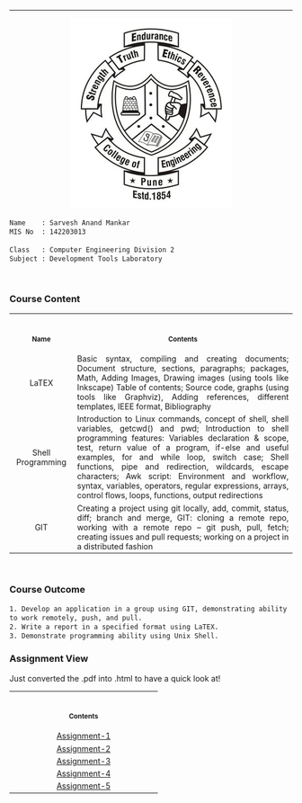 <hr>

<div align="center">
  <img src="./photos/COEP-Pune-Logo.jpg", alt="COEP">
</div>

```httpx
Name    : Sarvesh Anand Mankar
MIS No  : 142203013

Class   : Computer Engineering Division 2
Subject : Development Tools Laboratory
```

<br>

<h3> Course Content</h3>
<table>
<tr>
<th align="center">
<img width="200" height="1">
<p> 
<small>
Name
</small>
</p>
</th>
<th align="center">
<img width="441" height="1">
<p> 
<small>
Contents
</small>
</p>
</th>
</tr>
<tr>
<td align="center">
LaTEX
</td>
<td align="justify">
Basic syntax, compiling and creating documents; Document structure, sections, 
paragraphs; packages, Math, Adding Images, Drawing images (using tools like Inkscape) Table 
of contents; Source code, graphs (using tools like Graphviz), Adding references, different 
templates, IEEE format, Bibliography
  
</td>
</tr>
  
<tr>
<td align="center">
Shell Programming 
</td>
<td align="justify">
Introduction to Linux commands, concept of shell, shell variables, 
getcwd() and pwd; Introduction to shell programming features: Variables declaration & scope, 
test, return value of a program, if-else and useful examples, for and while loop, switch case; 
Shell functions, pipe and redirection, wildcards, escape characters; Awk script: Environment and 
workflow, syntax, variables, operators, regular expressions, arrays, control flows, loops, 
functions, output redirections
  
</td>
</tr>
  
<tr>
<td align="center">
GIT
</td>
    
<td align="justify">
Creating a project using git locally, add, commit, status, diff; branch and merge, GIT: 
cloning a remote repo, working with a remote repo – git push, pull, fetch; creating issues and pull 
requests; working on a project in a distributed fashion
</td>
</tr>
  
</table>

<br>

<h3> Course Outcome</h3>
  
  ```httpx
1. Develop an application in a group using GIT, demonstrating ability to work remotely, push, and pull. 
2. Write a report in a specified format using LaTEX. 
3. Demonstrate programming ability using Unix Shell.
```

<h3> Assignment View</h3>
  <p>Just converted the .pdf into .html to have a quick look at!</p>

<div align="center">

<table>
<tr>
<th align="center">
<img width="250" height="1">
<p> 
<small>
Contents
</small>
</p>
</th>
</tr>

<tr>
<td align="center">
<a href="./View-Pdf-Online/Assignment-1.html" target="_blank">Assignment-1</a>
</td>
</tr>
  
<tr>
<td align="center">
<a href="./View-Pdf-Online/Assignment-2.html" target="_blank">Assignment-2</a> 
</td>
</tr>
  
<tr>
<td align="center">
<a href="./View-Pdf-Online/Assignment-3.html" target="_blank">Assignment-3</a>
</td>
</tr>

<tr>
<td align="center">
<a href="./View-Pdf-Online/Assignment-4.html" target="_blank">Assignment-4</a>
</td>
</tr>
  
<tr>
<td align="center">
<a href="./View-Pdf-Online/Assignment-5.html" target="_blank">Assignment-5</a>
</td>
</tr>
  
</table>

</div>

